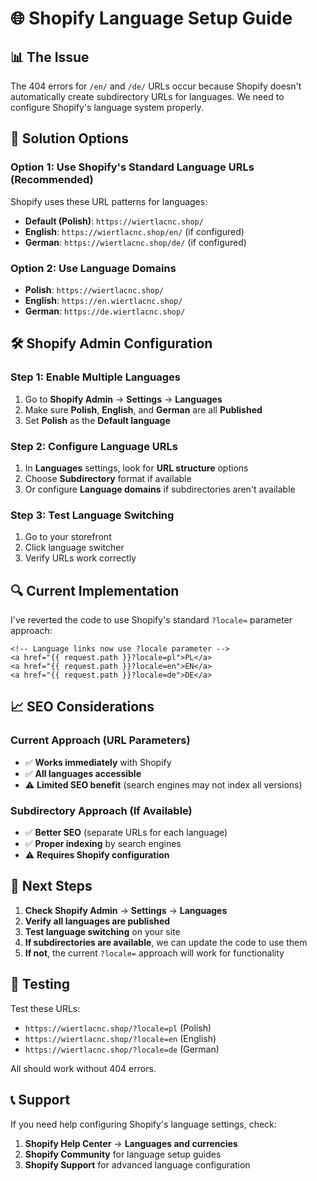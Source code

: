 # 🌐 **Shopify Language Setup Guide**

## **📊 The Issue**

The 404 errors for `/en/` and `/de/` URLs occur because Shopify doesn't automatically create subdirectory URLs for languages. We need to configure Shopify's language system properly.

## **🔧 Solution Options**

### **Option 1: Use Shopify's Standard Language URLs (Recommended)**

Shopify uses these URL patterns for languages:
- **Default (Polish)**: `https://wiertlacnc.shop/`
- **English**: `https://wiertlacnc.shop/en/` (if configured)
- **German**: `https://wiertlacnc.shop/de/` (if configured)

### **Option 2: Use Language Domains**

- **Polish**: `https://wiertlacnc.shop/`
- **English**: `https://en.wiertlacnc.shop/`
- **German**: `https://de.wiertlacnc.shop/`

## **🛠️ Shopify Admin Configuration**

### **Step 1: Enable Multiple Languages**

1. Go to **Shopify Admin** → **Settings** → **Languages**
2. Make sure **Polish**, **English**, and **German** are all **Published**
3. Set **Polish** as the **Default language**

### **Step 2: Configure Language URLs**

1. In **Languages** settings, look for **URL structure** options
2. Choose **Subdirectory** format if available
3. Or configure **Language domains** if subdirectories aren't available

### **Step 3: Test Language Switching**

1. Go to your storefront
2. Click language switcher
3. Verify URLs work correctly

## **🔍 Current Implementation**

I've reverted the code to use Shopify's standard `?locale=` parameter approach:

```liquid
<!-- Language links now use ?locale parameter -->
<a href="{{ request.path }}?locale=pl">PL</a>
<a href="{{ request.path }}?locale=en">EN</a>
<a href="{{ request.path }}?locale=de">DE</a>
```

## **📈 SEO Considerations**

### **Current Approach (URL Parameters)**
- ✅ **Works immediately** with Shopify
- ✅ **All languages accessible**
- ⚠️ **Limited SEO benefit** (search engines may not index all versions)

### **Subdirectory Approach (If Available)**
- ✅ **Better SEO** (separate URLs for each language)
- ✅ **Proper indexing** by search engines
- ⚠️ **Requires Shopify configuration**

## **🚀 Next Steps**

1. **Check Shopify Admin** → **Settings** → **Languages**
2. **Verify all languages are published**
3. **Test language switching** on your site
4. **If subdirectories are available**, we can update the code to use them
5. **If not**, the current `?locale=` approach will work for functionality

## **🧪 Testing**

Test these URLs:
- `https://wiertlacnc.shop/?locale=pl` (Polish)
- `https://wiertlacnc.shop/?locale=en` (English)  
- `https://wiertlacnc.shop/?locale=de` (German)

All should work without 404 errors.

## **📞 Support**

If you need help configuring Shopify's language settings, check:
1. **Shopify Help Center** → **Languages and currencies**
2. **Shopify Community** for language setup guides
3. **Shopify Support** for advanced language configuration

